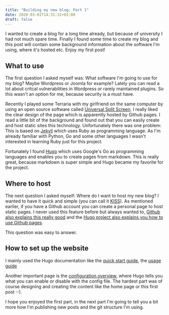 ```yaml
---
title: "Building my new blog: Part 1"
date: 2020-03-01T14:31:31+01:00
draft: false
---
```


I wanted to create a blog for a long time already, but because of university I had not much spare time. Finally I found some time to create my blog and this post will contain some background information about the software I'm using, where it's hosted etc. Enjoy my first post!

## What to use

The first question I asked myself was: What software I'm going to use for my blog? Maybe Wordpress or Joomla for example? Lately you can read a lot about critcal vulnerabilities in Wordpress or rarely maintained plugins. So this wasn't an option for me, because security is a must have.

Recently I played some Terraria with my girlfriend on the same computer by using an open source software called [Universal Split Screen](https://universalsplitscreen.github.io/docs/guides/terraria/). I really liked the clear design of the page which is apparently hosted by Github pages. I read a little bit of the background and found out that you can easily create and host static sites this technology. Unfortunately there was one problem: This is based on [Jekyll](https://jekyllrb.com/) which uses Ruby as programming language. As I'm already familiar with Python, Go and some other languages I wasn't interested in learning Ruby just for this project.

Fortunately I found [Hugo](https://gohugo.io/) which uses Google's Go as programming languages and enables you to create pages from markdown. This is really great, because markdown is super simple and Hugo became my favorite for the project.

<!-- Some more information of the benefits:https://gohugo.io/about/benefits/ -->

## Where to host

The next question I asked myself: Where do I want to host my new blog? I wanted to have it quick and simple (you can call it [KISS](https://en.wikipedia.org/wiki/KISS_principle)). As mentioned earlier, if you have a Github account you can create a personal page to host static pages. I never used this feature before but always wanted to, [Github also explains this really good](https://pages.github.com/) and the [Hugo project also explains you how to use Github pages](https://gohugo.io/hosting-and-deployment/hosting-on-github/).

This question was easy to answer.

## How to set up the website

I mainly used the Hugo documentation like the [quick start guide](https://gohugo.io/getting-started/quick-start/), the [usage guide](https://gohugo.io/getting-started/usage/)

Another important page is the [configuration overview](https://gohugo.io/getting-started/configuration/), where Hugo tells you what you can enable or disable with the config file. The hardest part was of course designing and creating the content like the home page or this first post :-).

I hope you enjoyed the first part, in the next part I'm going to tell you a bit more how I'm publishing new posts and the git structure I'm using.
